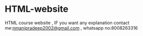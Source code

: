 # HTML-website
HTML course website , IF you want any explanation contact me:nmanipradeep2002@gmail.com , whatsapp no:8008263316
